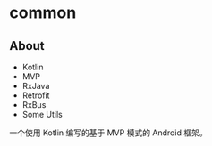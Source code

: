 # common

## About

* Kotlin
* MVP
* RxJava
* Retrofit
* RxBus
* Some Utils

一个使用 Kotlin 编写的基于 MVP 模式的 Android 框架。
